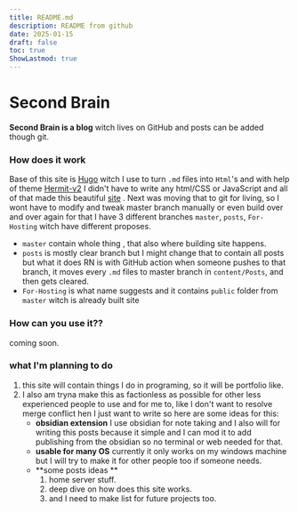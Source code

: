 ```yaml
---
title: README.md
description: README from github
date: 2025-01-15
draft: false
toc: true
ShowLastmod: true
---
```


# Second Brain
 **Second Brain is a blog** witch lives on GitHub and posts can be added though git.
 ### How does it work
  Base of this site is [Hugo](https://gohugo.io/) witch I use to turn `.md` files into `Html`'s and with help of theme [Hermit-v2](https://themes.gohugo.io/themes/hermit-v2/) I didn't have to write any html/CSS or JavaScript  and all of that made this beautiful [site](https://demetrebadzaradze.github.io/Second-Brain/en/) .
  Next was moving that to git for living, so I wont have to modify and tweak master branch manually or even build over and over again for that I have 3 different branches `master`, `posts`, `For-Hosting` witch have different proposes.
  - `master` contain whole thing , that also where building site happens.
  - `posts` is mostly clear branch but I might change that to contain all posts but what it does RN is with GitHub action when someone pushes to that branch, it moves every `.md` files to master branch in `content/Posts`, and then gets cleared.
  - `For-Hosting` is what name suggests and it contains `public` folder from `master` witch is already built site 
  ### How can you use it??
   coming soon.
  ### what I'm planning to do
  1. this site will contain things I do in programing, so it will be portfolio like.
  2. I also am tryna make this as factionless as possible for other less experienced people to use and for me to, like I don't want to resolve merge conflict hen I just want to write so here are some ideas for this:
	  - **obsidian extension**
		  I use obsidian for note taking and I also will for writing this posts because it simple and  I can mod it to add publishing from the obsidian so no terminal or web needed for that.  
	 - **usable for many OS** 
		 currently it only works on my windows machine but I will try to make it for other people too if someone needs.
	  - **some posts ideas **
		   1. home server stuff.
		   2. deep dive on how does this site works.
		   3. and I need to make list for future projects too.
